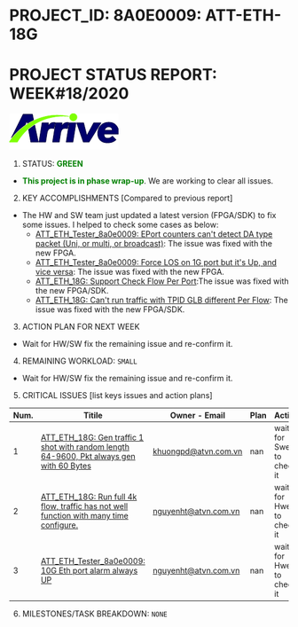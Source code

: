# PROJECT_ID: 8A0E0009: ATT-ETH-18G
# PROJECT STATUS REPORT: WEEK#18/2020

[![Arrive](https://raw.githubusercontent.com/dangtv271202/atvn/master/ArriveTechLogoBlue.png)](https://www.arrivetechnologies.com)

1. STATUS: **<span style="color:GREEN">GREEN**

  * **<span style="color:GREEN">This project is in phase wrap-up**. We are working to clear all issues.

2. KEY ACCOMPLISHMENTS [Compared to previous report]

  * The HW and SW team just updated a latest version (FPGA/SDK) to fix some issues. I helped to check some cases as below:
    - [ATT_ETH_Tester_8a0e0009: EPort counters can't detect DA type packet (Uni, or multi, or broadcast)][O7-43]: The issue was fixed with the new FPGA.
    - [ATT_ETH_Tester_8a0e0009: Force LOS on 1G port but it's Up, and vice versa][O7-41]: The issue was fixed with the new FPGA.
    - [ATT_ETH_18G: Support Check Flow Per Port][O7-48]:The issue was fixed with the new FPGA/SDK.
    - [ATT_ETH_18G: Can't run traffic with TPID GLB different Per Flow][O7-52]: The issue was fixed with the new FPGA/SDK.

3. ACTION PLAN FOR NEXT WEEK

  *  Wait for HW/SW fix the remaining issue and re-confirm it.

4. REMAINING WORKLOAD: ```SMALL```

  *  Wait for HW/SW fix the remaining issue and re-confirm it.

5. CRITICAL ISSUES [list keys issues and action plans]

|Num. |Titile |Owner - Email |Plan |Action |
| ------ | ------ | ------ | ------ | ------ |
| 1 | [ATT_ETH_18G: Gen traffic 1 shot with random length 64-9600, Pkt always gen with 60 Bytes][O7-54] | khuongpd@atvn.com.vn | nan | wait for Swer to check it|
| 2 | [ATT_ETH_18G: Run full 4k flow, traffic has not well function with many time configure.][O7-53] | nguyenht@atvn.com.vn | nan | wait for Hwer to check it|
| 3 | [ATT_ETH_Tester_8a0e0009: 10G Eth port alarm always UP][O7-40] | nguyenht@atvn.com.vn | nan | wait for Hwer to check it|

6. MILESTONES/TASK BREAKDOWN: ```NONE```

[//]: # (These are reference links used in the body of this note and get stripped out when the markdown processor does its job. There is no need to format nicely because it shouldn't be seen. Thanks SO - http://stackoverflow.com/questions/4823468/store-comments-in-markdown-syntax)

  [O7-54]:<https://crmplus.zoho.com/arrivetechnologies/index.do/cxapp/projects/arrivetechnologies#buginfo/403027000002130382/403027000005415138>
  [O7-53]:<https://crmplus.zoho.com/arrivetechnologies/index.do/cxapp/projects/arrivetechnologies#buginfo/403027000002130382/403027000005402377>
  [O7-52]:<https://crmplus.zoho.com/arrivetechnologies/index.do/cxapp/projects/arrivetechnologies#buginfo/403027000002130382/403027000005116047>
  [O7-48]:<https://crmplus.zoho.com/arrivetechnologies/index.do/cxapp/projects/arrivetechnologies#buginfo/403027000002130382/403027000004970083>
  [O7-44]:<https://crmplus.zoho.com/arrivetechnologies/index.do/cxapp/projects/arrivetechnologies#buginfo/403027000002130382/403027000004935179>
  [O7-43]:<https://crmplus.zoho.com/arrivetechnologies/index.do/cxapp/projects/arrivetechnologies#buginfo/403027000002130382/403027000004917118>
  [O7-42]:<https://crmplus.zoho.com/arrivetechnologies/index.do/cxapp/projects/arrivetechnologies#buginfo/403027000002130382/403027000004890053>
  [O7-41]:<https://crmplus.zoho.com/arrivetechnologies/index.do/cxapp/projects/arrivetechnologies#buginfo/403027000002130382/403027000004890030>
  [O7-40]:<https://crmplus.zoho.com/arrivetechnologies/index.do/cxapp/projects/arrivetechnologies#buginfo/403027000002130382/403027000004890007>
